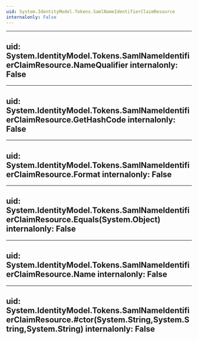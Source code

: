 ```yaml
---
uid: System.IdentityModel.Tokens.SamlNameIdentifierClaimResource
internalonly: False
---
```


---
uid: System.IdentityModel.Tokens.SamlNameIdentifierClaimResource.NameQualifier
internalonly: False
---

---
uid: System.IdentityModel.Tokens.SamlNameIdentifierClaimResource.GetHashCode
internalonly: False
---

---
uid: System.IdentityModel.Tokens.SamlNameIdentifierClaimResource.Format
internalonly: False
---

---
uid: System.IdentityModel.Tokens.SamlNameIdentifierClaimResource.Equals(System.Object)
internalonly: False
---

---
uid: System.IdentityModel.Tokens.SamlNameIdentifierClaimResource.Name
internalonly: False
---

---
uid: System.IdentityModel.Tokens.SamlNameIdentifierClaimResource.#ctor(System.String,System.String,System.String)
internalonly: False
---
